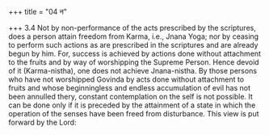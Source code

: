 +++
title = "04 न"

+++
3.4 Not by non-performance of the acts prescribed by the scriptures,
does a person attain freedom from Karma, i.e., Jnana Yoga; nor by
ceasing to perform such actions as are prescribed in the scriptures and
are already begun by him. For, success is achieved by actions done
without attachment to the fruits and by way of worshipping the Supreme
Person. Hence devoid of it (Karma-nistha), one does not achieve
Jnana-nistha. By those persons who have not worshipped Govinda by acts
done without attachment to fruits and whose beginningless and endless
accumulation of evil has not been annulled thery, constant contemplation
on the self is not possible. It can be done only if it is preceded by
the attainment of a state in which the operation of the senses have been
freed from disturbance. This view is put forward by the Lord:
